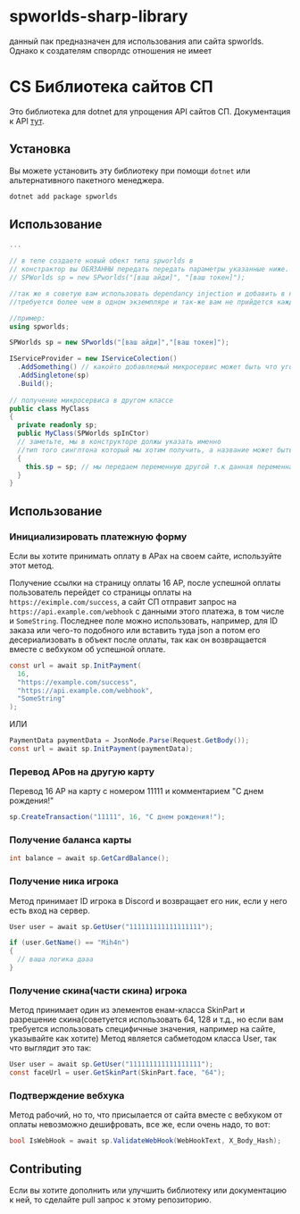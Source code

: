 # spworlds-sharp-library
данный пак предназначен для использования апи сайта spworlds. Однако к создателям спворлдс отношения не имеет

# CS Библиотека сайтов СП

Это библиотека для dotnet для упрощения API сайтов СП. Документация к API [тут](https://github.com/sp-worlds/api-docs).

## Установка

Вы можете установить эту библиотеку при помощи
`dotnet` или альтернативного пакетного менеджера.

```bash
dotnet add package spworlds
```

## Использование

```cs
...

// в теле создаете новый обект типа spworlds в 
// констрактор вы ОБЯЗАННЫ передать передать параметры указанные ниже. Тип данных - стринг
// SPWorlds sp = new SPworlds("[ваш айди]", "[ваш токен]");

//так же я советую вам использовать dependancy injection и добавить в него данный обьект как сингл тон т.к он не
//требуется более чем в одном экземпляре и так-же вам не прийдется каждый раз прописывать строки указанные выше

//пример:
using spworlds;

SPWorlds sp = new SPworlds("[ваш айди]","[ваш токен]");

IServiceProvider = new IServiceColection()
  .AddSomething() // какойто добавляемый микросервис может быть что угодно
  .AddSingletone(sp)
  .Build();
  
// получение микросервиса в другом классе
public class MyClass
{
  private readonly sp;
  public MyClass(SPWorlds spInCtor)
  // заметьте, мы в конструкторе должы указать именно 
  //тип того синглтона который мы хотим получить, а название может быть любым
  {
    this.sp = sp; // мы передаем переменную другой т.к данная переменная доступна только в конструкторе
  }
}
```

## Использование

### Инициализировать платежную форму

Если вы хотите принимать оплату в АРах на своем сайте, используйте этот метод.

Получение ссылки на страницу оплаты 16 АР, после успешной оплаты пользователь перейдет со страницы оплаты на `https://eximple.com/success`, а сайт СП отправит запрос на `https://api.example.com/webhook` с данными этого платежа, в том числе и `SomeString`. Последнее поле можно использовать, например, для ID заказа или чего-то подобного или вставить туда json а потом его десериализовать в объект после оплаты, так как он возвращается вместе с вебхуком об успешной оплате.

```cs
const url = await sp.InitPayment(
  16,
  "https://example.com/success",
  "https://api.example.com/webhook",
  "SomeString"
);
```
ИЛИ
```cs
PaymentData paymentData = JsonNode.Parse(Request.GetBody());
const url = await sp.InitPayment(paymentData);
```

### Перевод АРов на другую карту

Перевод 16 АР на карту с номером 11111 и комментарием "С днем рождения!"

```cs
sp.CreateTransaction("11111", 16, "С днем рождения!");
```

### Получение баланса карты

```cs
int balance = await sp.GetCardBalance();
```

### Получение ника игрока

Метод принимает ID игрока в Discord и возвращает его ник, если у него есть вход на сервер.

```cs
User user = await sp.GetUser("111111111111111111");

if (user.GetName() == "Mih4n") 
{
  // ваша логика дааа
}
```
### Получение скина(части скина) игрока
Метод принимает один из элементов енам-класса SkinPart и разрешение скина(советуется использовать 64, 128 и т.д., но если вам требуется использовать специфичные значения, например на сайте, указывайте как хотите)
Метод является сабметодом класса User, так что выглядит это так:

```cs
User user = await sp.GetUser("111111111111111111");
const faceUrl = user.GetSkinPart(SkinPart.face, "64");
```

### Подтверждение вебхука
Метод рабочий, но то, что присылается от сайта вместе с вебхуком от оплаты невозможно дешифровать, все же, если очень надо, то вот: 
```cs
bool IsWebHook = await sp.ValidateWebHook(WebHookText, X_Body_Hash); 
```

## Contributing

Если вы хотите дополнить или улучшить библиотеку или документацию к ней, то сделайте pull запрос к этому репозиторию.
